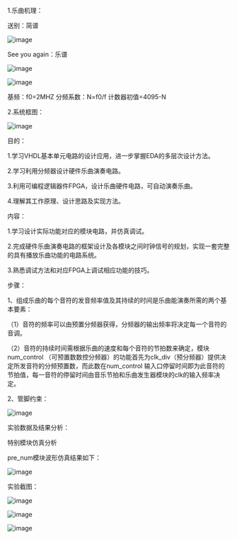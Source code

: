 1.乐曲机理：

送别：简谱

![image](https://github.com/saint-000/Active_HDL/blob/master/Music%20playing%20circuit/image/1.png)


See you again：乐谱

![image](https://github.com/saint-000/Active_HDL/blob/master/Music%20playing%20circuit/image/2.png)


![image](https://github.com/saint-000/Active_HDL/blob/master/Music%20playing%20circuit/image/3.png)


基频：f0=2MHZ 分频系数：N=f0/f  计数器初值=4095-N



2.系统框图：


![image](https://github.com/saint-000/Active_HDL/blob/master/Music%20playing%20circuit/image/4.png)


目的：

1.学习VHDL基本单元电路的设计应用，进一步掌握EDA的多层次设计方法。

2.学习利用分频器设计硬件乐曲演奏电路。

3.利用可编程逻辑器件FPGA，设计乐曲硬件电路，可自动演奏乐曲。

4.理解其工作原理、设计思路及实现方法。

内容：


1.学习设计实际功能对应的模块电路，并仿真调试。


2.完成硬件乐曲演奏电路的框架设计及各模块之间时钟信号的规划，实现一套完整的具有播放乐曲功能的电路系统。


3.熟悉调试方法和对应FPGA上调试相应功能的技巧。

步骤：

1、组成乐曲的每个音符的发音频率值及其持续的时间是乐曲能演奏所需的两个基本要素：

（1）音符的频率可以由预置分频器获得，分频器的输出频率将决定每一个音符的音调。

（2）音符的持续时间需根据乐曲的速度和每个音符的节拍数来确定，模块num_control （可预置数数控分频器）的功能首先为clk_div（预分频器）提供决定所发音符的分频预置数，而此数在num_control 输入口停留时间即为此音符的节拍值，每一音符的停留时间由音乐节拍和乐曲发生器模块的clk的输入频率决定。

2、管脚约束：

![image](https://github.com/saint-000/Active_HDL/blob/master/Music%20playing%20circuit/image/5.png)

实验数据及结果分析：

特别模块仿真分析

pre_num模块波形仿真结果如下： 

![image](https://github.com/saint-000/Active_HDL/blob/master/Music%20playing%20circuit/image/6.png)


实验截图：

![image](https://github.com/saint-000/Active_HDL/blob/master/Music%20playing%20circuit/image/7.png)

![image](https://github.com/saint-000/Active_HDL/blob/master/Music%20playing%20circuit/image/8.png)

![image](https://github.com/saint-000/Active_HDL/blob/master/Music%20playing%20circuit/image/9.png)






